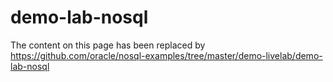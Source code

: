 # demo-lab-nosql

The content on this page has been replaced by https://github.com/oracle/nosql-examples/tree/master/demo-livelab/demo-lab-nosql
